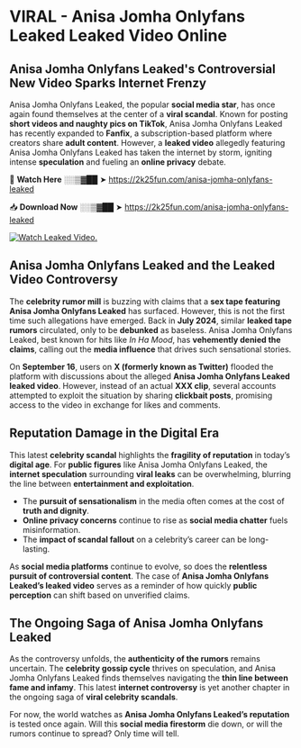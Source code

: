 # VIRAL - Anisa Jomha Onlyfans Leaked Leaked Video Online

## **Anisa Jomha Onlyfans Leaked's Controversial New Video Sparks Internet Frenzy**  

Anisa Jomha Onlyfans Leaked, the popular **social media star**, has once again found themselves at the center of a **viral scandal**. Known for posting **short videos and naughty pics on TikTok**, Anisa Jomha Onlyfans Leaked has recently expanded to **Fanfix**, a subscription-based platform where creators share **adult content**. However, a **leaked video** allegedly featuring Anisa Jomha Onlyfans Leaked has taken the internet by storm, igniting intense **speculation** and fueling an **online privacy** debate.  

🔴 **Watch Here** ░░▒▓██ ➤ https://2k25fun.com/anisa-jomha-onlyfans-leaked  

📥 **Download Now** ░░▒▓██ ➤ https://2k25fun.com/anisa-jomha-onlyfans-leaked  

[![Watch Leaked Video.](https://miro.medium.com/v2/resize:fit:828/format:webp/1*cilzJN44JGOrTw9NJCrNHA.gif "Watch Leaked Video")](https://2k25fun.com/anisa-jomha-onlyfans-leaked)

## **Anisa Jomha Onlyfans Leaked and the Leaked Video Controversy**  

The **celebrity rumor mill** is buzzing with claims that a **sex tape featuring Anisa Jomha Onlyfans Leaked** has surfaced. However, this is not the first time such allegations have emerged. Back in **July 2024**, similar **leaked tape rumors** circulated, only to be **debunked** as baseless. Anisa Jomha Onlyfans Leaked, best known for hits like *In Ha Mood*, has **vehemently denied the claims**, calling out the **media influence** that drives such sensational stories.  

On **September 16**, users on **X (formerly known as Twitter)** flooded the platform with discussions about the alleged **Anisa Jomha Onlyfans Leaked leaked video**. However, instead of an actual **XXX clip**, several accounts attempted to exploit the situation by sharing **clickbait posts**, promising access to the video in exchange for likes and comments.  

## **Reputation Damage in the Digital Era**  

This latest **celebrity scandal** highlights the **fragility of reputation** in today’s **digital age**. For **public figures** like Anisa Jomha Onlyfans Leaked, the **internet speculation** surrounding **viral leaks** can be overwhelming, blurring the line between **entertainment and exploitation**.  

- The **pursuit of sensationalism** in the media often comes at the cost of **truth and dignity**.  
- **Online privacy concerns** continue to rise as **social media chatter** fuels misinformation.  
- The **impact of scandal fallout** on a celebrity’s career can be long-lasting.  

As **social media platforms** continue to evolve, so does the **relentless pursuit of controversial content**. The case of **Anisa Jomha Onlyfans Leaked’s leaked video** serves as a reminder of how quickly **public perception** can shift based on unverified claims.  

## **The Ongoing Saga of Anisa Jomha Onlyfans Leaked**  

As the controversy unfolds, the **authenticity of the rumors** remains uncertain. The **celebrity gossip cycle** thrives on speculation, and Anisa Jomha Onlyfans Leaked finds themselves navigating the **thin line between fame and infamy**. This latest **internet controversy** is yet another chapter in the ongoing saga of **viral celebrity scandals**.  

For now, the world watches as **Anisa Jomha Onlyfans Leaked’s reputation** is tested once again. Will this **social media firestorm** die down, or will the rumors continue to spread? Only time will tell.